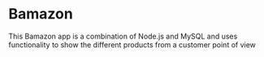 # Bamazon
This Bamazon app is a combination of Node.js and MySQL and uses functionality to show the different products from a customer point of view 
